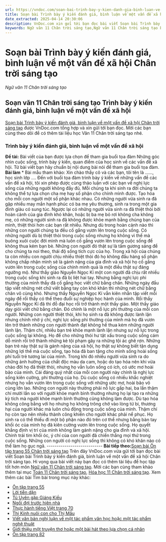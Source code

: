 ```yaml
---
url: https://vndoc.com/soan-bai-trinh-bay-y-kien-danh-gia-binh-luan-ve-mot-van-de-xa-hoi-chan-troi-sang-tao-298103
title: Soạn bài Trình bày ý kiến đánh giá, bình luận về một vấn đề xã hội Chân trời sáng tạo - Ngữ văn 11 Chân trời sáng tạo - VnDoc.com
date_extracted: 2025-04-14 20:30:06
description: VnDoc.com xin gửi tới bạn đọc bài viết Soạn bài Trình bày ý kiến đánh giá, bình luận về một vấn đề xã hội Chân trời sáng tạo. Mời các bạn cùng tham khảo chi tiết để có thêm tài liệu Soạn văn 11 Chân trời nhé.
keywords: Ngữ văn 11 Chân trời sáng tạo,Ngữ văn 11 Chân trời sáng tạo bài Trình bày ý kiến đánh giá bình luận về một vấn đề xã hội,Soạn văn 11 Chân trời sáng tạo,văn 11 Chân trời sáng tạo,soạn văn 11 Chân trời,ngữ văn 11 Chân trời,Soạn bài Trình bày ý kiến đánh giá bình luận về một vấn đề xã hội Chân trời sáng tạo,Soạn bài Trình bày ý kiến đánh giá bình luận về một vấn đề xã hội,Soạn văn Trình bày ý kiến đánh giá bình luận về một vấn đề xã hội,Trình bày ý kiến đánh giá bình luận về một vấn đề xã hội
---
```


# Soạn bài Trình bày ý kiến đánh giá, bình luận về một vấn đề xã hội Chân trời sáng tạo
 _Ngữ văn 11 Chân trời sáng tạo_
## Soạn văn 11 Chân trời sáng tạo Trình bày ý kiến đánh giá, bình luận về một vấn đề xã hội
[Soạn bài Trình bày ý kiến đánh giá, bình luận về một vấn đề xã hội Chân trời sáng tạo](<https://vndoc.com/soan-bai-trinh-bay-y-kien-danh-gia-binh-luan-ve-mot-van-de-xa-hoi-chan-troi-sang-tao-298103>) được VnDoc.com tổng hợp và xin gửi tới bạn đọc. Mời các bạn cùng theo dõi để có thêm tài liệu học Văn 11 Chân trời sáng tạo nhé.
### Trình bày ý kiến đánh giá, bình luận về một vấn đề xã hội
**Đề tài:** Bài viết của bạn được lựa chọn để tham gia buổi tọa đàm Những góc nhìn cuộc sống, trình bày ý kiến, quan điểm của học sinh về các vấn đề xã hội. Từ bài viết bạn hãy chuẩn bị nội dung bài nói để tham gia buổi tọa đàm.
**Bài làm**
\* Bài mẫu tham khảo:
Xin chào thầy cô và các bạn, tôi tên là ……, học sinh lớp …. Đến với buổi tọa đàm trình bày ý kiến về những vấn đề các vấn đề xã hội, tôi xin phép được cùng thảo luận với các bạn về nghị lực sống của những người không đầy đủ.
Mỗi chúng ta khi sinh ra đời chúng ta không thể tự lựa chọn cha mẹ hay số phận cho chính mình được. Tạo hóa cho mỗi con người một số phận khác nhau. Có những người vừa sinh ra đã gặp nhiều may mắn hạnh phúc có ba mẹ yêu thương, sinh ra trong một gia đình giàu có sung túc. Ngược lại có những người vừa sinh ra đã thiệt thòi bởi hoàn cảnh của gia đình khó khăn, hoặc bị ba mẹ bỏ rơi không cha không mẹ, có những người sinh ra đã không được khỏe mạnh bằng chúng bạn của mình, thiệt thòi hơn các bạn rất nhiều. Nhưng dù trong hoàn cảnh nào thì những con người chúng ta đều cố gắng vươn lên trong cuộc sống. Có những người dù bị thiệt thòi trong cuộc sống nhưng họ không vì thế mà buông xuôi cuộc đời mình mà luôn cố gắng vươn lên trong cuộc sống để không thua kém bạn bè. Những con người đó thật sự là tấm gương sáng để cho chúng ta noi theo, thái độ sống tích cực của họ.
Trong xã hội của chúng ta còn nhiều con người chịu nhiều thiệt thòi đó họ không đầu hàng số phận không chấp nhận mình sẽ là gánh nặng của gia đình và xã hội họ cố gắng vươn lên trong cuộc sống của chính mình quả là một điều thật sự đáng ngưỡng mộ. Như thầy giáo Nguyễn Ngọc Kí một con người đã chịu rất nhiều trong cuộc sống khi sinh ra đã bị liệt hai tay. Nhưng bằng nghị lực phi thường của mình thầy đã cố gắng học viết chữ bằng chân. Những ngày đầu tập viết những nét chữ viết bằng tay còn khó khăn thì những nét chữ bằng chân vô cùng khó. Nhưng thầy Nguyễn Ngọc Kí vẫn kiên nhẫn tập viết mỗi ngày để rồi thầy có thể theo đuổi sự nghiệp học hành của mình. Rồi thầy Nguyễn Ngọc Kí đã thi đỗ đại học rồi trở thành một thầy giáo. Một thầy giáo dạy giỏi viết chữ bằng chân. Đó chính là một nỗ lực phi thường của mỗi con người.
Những con người thiệt thòi, khi họ sinh ra đã không được lành lặn nhưng chính nhờ ý chí, nghị lực sống phi thường của mình mà họ đã vươn lên trở thành những con người thành đạt không hề thua kém những người lành lặn. Thậm chí, nhiều bạn trẻ khỏe mạnh lành lặn nhưng sự nỗ lực trong cuộc sống lại không. Họ để cho những thói hư tật xấu trong cuộc sống cám dỗ mình rồi trở thành những kẻ tội phạm gây ra những tội ác ghê rợn. Những bạn trẻ này thật sự là gánh nặng của xã hội, họ thật sự không biết tận dụng những lợi thế mà cuộc sống, tạo hóa đã ban tặng cho mình sống hoài sống phí tuổi trẻ tương lai của mình. Trong khi đó nhiều người vừa sinh ra do những ảnh hưởng của chất độc màu da cam, hoặc do tạo hóa nên khi vừa chào đời họ đã thiệt thòi, nhưng họ vẫn luôn sống có ích, có ước mơ hoài bão của mình.
Cái đáng quý nhất của mỗi con người này chính là nghị lực sống kiên cường, phi thường của họ. Dù cuộc sống có nhiều khắc nghiệt nhưng họ vẫn vươn lên trong cuộc sống với những ước mơ, hoài bão vô cùng lớn lao. Những con người này thường phải nỗ lực gấp hai, ba lần thậm chí mười lần so với người khỏe mạnh bình thường nhưng họ lại tạo ra những kỳ tích mà người khỏe mạnh bình thường cũng không làm được. Dù tạo hóa không công bằng với họ nhưng họ không trông chờ vào lòng từ bi, thương hại của người khác mà luôn chủ động trong cuộc sống của mình. Thậm chí họ còn tạo nên nhiều thành công khiến cho người khác phải nể phục. Họ sinh ra có thể thiếu đi một bộ phận nào đó trên cơ thể nhưng bằng bàn tay khối óc của mình họ đã kiên cường vươn lên trong cuộc sống. Họ quyết khẳng định vị trí của mình không làm gánh nặng cho gia đình và xã hội.
Chính trái tim khối óc, ý chí của con người đã chiến thắng mọi thứ trong cuộc sống. Những con người có nghị lực sống thì không có khó khăn nào có thể làm họ gục ngã.
\----------------------------
**Bài tiếp theo:**[Soạn bài Ôn tập trang 55 Chân trời sáng tạo](<https://vndoc.com/soan-bai-on-tap-trang-55-chan-troi-sang-tao-298107>)
Trên đây VnDoc.com vừa gửi tới bạn đọc bài viết Soạn bài Trình bày ý kiến đánh giá, bình luận về một vấn đề xã hội Chân trời sáng tạo. Hi vọng qua bài viết này bạn đọc có thêm tài liệu để học tập tốt hơn môn [Ngữ văn 11 Chân trời sáng tạo](<https://vndoc.com/ngu-van-11-chan-troi-sang-tao>). Mời các bạn cùng tham khảo thêm tại mục [Toán 11 Chân trời sáng tạo](<https://vndoc.com/toan-11-chan-troi-sang-tao>), [Hóa học 11 Chân trời sáng tạo](<https://vndoc.com/hoa-hoc-11-chan-troi-sang-tao>).
Xem thêm các bài Tìm bài trong mục này khác:
  * [Ôn tập trang 55](</soan-bai-on-tap-trang-55-chan-troi-sang-tao-298107>)
  * [Lời tiễn dặn](</soan-bai-loi-tien-dan-chan-troi-sang-tao-298109>)
  * [Tú Uyên gặp Giáng Kiều](</soan-bai-tu-uyen-gap-giang-kieu-chan-troi-sang-tao-298111>)
  * [Ngồi đợi trước hiên nhà](</soan-bai-ngoi-doi-truoc-hien-nha-chan-troi-sang-tao-298113>)
  * [Thực hành tiếng Việt trang 70](</soan-bai-thuc-hanh-tieng-viet-trang-70-chan-troi-sang-tao-298167>)
  * [Thị Kính nuôi con cho Thị Mầu](</soan-bai-thi-kinh-nuoi-con-cho-thi-mau-chan-troi-sang-tao-298171>)
  * [Viết văn bản nghị luận về một tác phẩm văn học hoặc một tác phẩm nghệ thuật](</soan-bai-viet-van-ban-nghi-luan-ve-mot-tac-pham-van-hoc-hoac-mot-tac-pham-nghe-thuat-chan-troi-sang-tao-298176>)
  * [Giới thiệu một truyện thơ hoặc một bài hát theo lựa chọn cá nhân](</soan-bai-gioi-thieu-mot-truyen-tho-hoac-mot-bai-hat-theo-lua-chon-ca-nhan-chan-troi-sang-tao-298181>)
  * [Ôn tập trang 82](</soan-bai-on-tap-trang-82-chan-troi-sang-tao-298185>)

